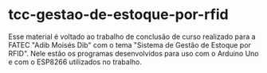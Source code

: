 # tcc-gestao-de-estoque-por-rfid

Esse material é voltado ao trabalho de conclusão de curso realizado para a FATEC "Adib Moisés Dib" com o tema "Sistema de Gestão de Estoque por RFID".
Nele estão os programas desenvolvidos para uso com o Arduino Uno e com o ESP8266 utilizados no trabalho.
